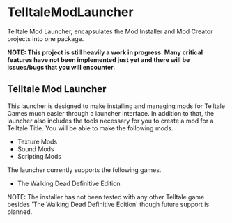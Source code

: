 # TelltaleModLauncher
Telltale Mod Launcher, encapsulates the Mod Installer and Mod Creator projects into one package.

**NOTE: This project is still heavily a work in progress. Many critical features have not been implemented just yet and there will be issues/bugs that you will encounter.**

## Telltale Mod Launcher
This launcher is designed to make installing and managing mods for Telltale Games much easier through a launcher interface. In addition to that, the launcher also includes the tools necessary for you to create a mod for a Telltale Title. You will be able to make the following mods.
- Texture Mods
- Sound Mods
- Scripting Mods

The launcher currently supports the following games.
- The Walking Dead Definitive Edition

NOTE: The installer has not been tested with any other Telltale game besides 'The Walking Dead Definitive Edition' though future support is planned.
